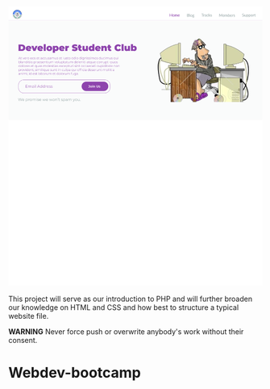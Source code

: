 ![Mockup](images/mockup-14-01.png)

This project will serve as our introduction to PHP and will further broaden our
knowledge on HTML and CSS and how best to structure a typical website file.

**WARNING** Never force push or overwrite anybody's work without their consent.
# Webdev-bootcamp
